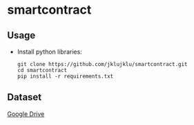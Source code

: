 # smartcontract
## Usage
- Install python libraries:
    ```shell
    git clone https://github.com/jklujklu/smartcontract.git
    cd smartcontract
    pip install -r requirements.txt
    ```
## Dataset
[Google Drive](https://drive.google.com/file/d/1TxqNvmRXsGZMUxVRkDJuT1AHzLeOU6gl/view?usp=sharing)
